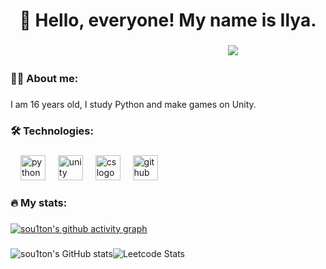 ###

<h1 align="center">👋 Hello, everyone! My name is Ilya.</h1>

###
ㅤㅤㅤㅤㅤㅤㅤㅤㅤㅤㅤㅤㅤㅤㅤㅤㅤㅤㅤㅤㅤㅤㅤㅤㅤㅤㅤ![](https://komarev.com/ghpvc/?username=sou1ton-exe&abbreviated=true)

<h3 align="left">👩‍💻  About me: </h3>

###

<p align="left">I am 16 years old, I study Python and make games on Unity.</p>

###

<h3 align="left">🛠 Technologies: </h3>

###

<div align="left">
  <img width="12" />
  <img src="https://skillicons.dev/icons?i=py" height="40" alt="python logo"  />
  <img width="12" />
  <img src="https://skillicons.dev/icons?i=unity" height="40" alt="unity logo"  />
  <img width="12" />
  <img src="https://skillicons.dev/icons?i=cs" height="40" alt="cs logo"  />
  <img width="12" />
  <img src="https://skillicons.dev/icons?i=github" height="40" alt="github logo"  />
  

</div>

###

<h3 align="left">🔥   My stats: </h3>

###

[![sou1ton's github activity graph](https://github-readme-activity-graph.vercel.app/graph?username=sou1ton-exe&theme=high-contrast)](https://github.com/ashutosh00710/github-readme-activity-graph)

###


![sou1ton's GitHub stats](https://github-readme-stats.vercel.app/api?username=sou1ton-exe&show_icons=true&theme=radical)![Leetcode Stats](https://leetcard.jacoblin.cool/sou1ton?theme=dark)
